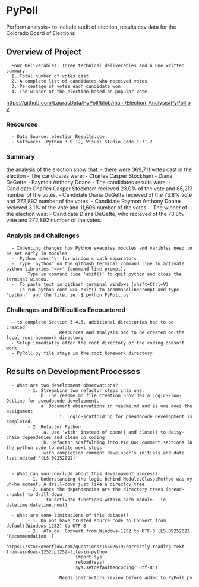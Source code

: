 # PyPoll
Perform analysis+ to include audit of election_results.csv data for the Colorado Board of Elections

## Overview of Project
      Four Deliverables: Three technical deliverables and a One written summary  
      1. Total number of votes cast
      2. A complete list of candidates who received votes
      3. Percentage of votes each candidate won
      4. The winner of the election based on popular vote

   https://github.com/LaurasData/PyPoll/blob/main/Election_Analysis/PyPoll.py


### Resources
      - Data Source: election_Results.csv
      - Software:  Python 3.9.12, Visual Studio Code 1.71.2

  
### Summary
the analysis of the election show that:
      - there were 369,711 votes cast in the election
      - The candidates were:
            - Charles Casper Stockham
            - Diana DeGette
            - Raymon Anthony Doane
      - The candidates results were:
            - Candidate Charles Casper Stockham recieved 23.0% of the vote and 85,213 number of the votes.
            - Candidate Diana DeGette recieved of the 73.8% vote and 272,892 number of the votes.
            - Candidate Raymon Anthony Doane recieved 3.1% of the vote and 11,606 number of the votes.
      - The winner of the election was:
            - Candidate Diana DeGette, who recieved of the 73.8% vote and 272,892 number of the votes.

### Analysis and Challenges 
      - Indenting changes how Python executes modules and varibles need to be set early in modules
      -  Python uses '\' for window's path separators
      -  Type 'python' on the gitbash terminal command line to activate python libraries '>>>' (command line prompt). 
            Type in command line 'exit()' to quit python and close the terminal window.
      -  To paste text in gitbash terminal windows (shift+Ctrl+V)
      -  To run python code >>> exit() to $commandlineprompt and type 'python'  and the file. ie. $ python PyPoll.py
      
### Challenges and Difficulties Encountered
      - to complete Section 3.4.3, additional directories had to be created 
                        Resources and Analysis had to be created on the local root homework directory
      - Setup immediatly after the root directory or the coding doesn't work
      - PyPoll.py file stays in the root homework directory
                        

## Results on Development Processes
      - What are two development observations?
            - 1. StreamLine two refactor steps into one.
                 b. The readme.md file creation provides a Logic-Flow-Outline for pseudocode development.
                 a. Document observations in readme.md and as one does the assignment
                        i. Logic-scaffolding for pseudocode development is completed.
            - 2. Refactor Python 
                  a. Use 'with' instead of open() and close() to daisy-chain dependenies and clean up coding
                  b. Refactor scaffolding into #To Do: comment sections in the python code to notate next steps 
                  with completion comment developer's initials and date last edited '(LS.09252022)'
             
             
      - What can you conclude about this development process?
            - 1. Understanding the logic behind Module.Class.Method was my uh-ha moment. A drill-down just like a directoy tree
            - 2. Hance the dependencies are the directory trees (bread-crumbs) to drill down
                   to activate functions within each module.  ie datetime.datetime.now()
    
      - What are some limitations of this dataset?
            - 1. Do not have trusted source code to Convert from default(Windows-1252) to UTF-8
            - 2.  #To do: Convert from Windows-1252 to UTF-8 (LS.09252022 'Recommendation ')
                        https://stackoverflow.com/questions/15502619/correctly-reading-text-from-windows-1252cp1252-file-in-python
                              import sys
                              reload(sys)
                              sys.setdefaultencoding('utf-8')

                        Needs instructors review before added to PyPoll.py
